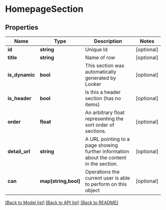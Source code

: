 # HomepageSection

## Properties
Name | Type | Description | Notes
------------ | ------------- | ------------- | -------------
**id** | **string** | Unique Id | [optional] 
**title** | **string** | Name of row | [optional] 
**is_dynamic** | **bool** | This section was automatically generated by Looker | [optional] 
**is_header** | **bool** | Is this a header section (has no items) | [optional] 
**order** | **float** | An arbitrary float representing the sort order of sections. | [optional] 
**detail_url** | **string** | A URL pointing to a page showing further information about the content in the section. | [optional] 
**can** | **map[string,bool]** | Operations the current user is able to perform on this object | [optional] 

[[Back to Model list]](../README.md#documentation-for-models) [[Back to API list]](../README.md#documentation-for-api-endpoints) [[Back to README]](../README.md)


